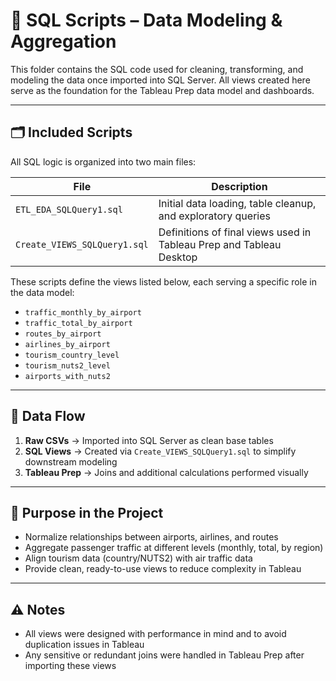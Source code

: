 # 🧾 SQL Scripts – Data Modeling & Aggregation

This folder contains the SQL code used for cleaning, transforming, and modeling the data once imported into SQL Server. All views created here serve as the foundation for the Tableau Prep data model and dashboards.

---

## 🗂️ Included Scripts

All SQL logic is organized into two main files:

| File                          | Description |
|-------------------------------|-------------|
| `ETL_EDA_SQLQuery1.sql`       | Initial data loading, table cleanup, and exploratory queries |
| `Create_VIEWS_SQLQuery1.sql`  | Definitions of final views used in Tableau Prep and Tableau Desktop |

These scripts define the views listed below, each serving a specific role in the data model:

- `traffic_monthly_by_airport`  
- `traffic_total_by_airport`  
- `routes_by_airport`  
- `airlines_by_airport`  
- `tourism_country_level`  
- `tourism_nuts2_level`  
- `airports_with_nuts2`  

---

## 🔁 Data Flow

1. **Raw CSVs** → Imported into SQL Server as clean base tables  
2. **SQL Views** → Created via `Create_VIEWS_SQLQuery1.sql` to simplify downstream modeling  
3. **Tableau Prep** → Joins and additional calculations performed visually

---

## 🧩 Purpose in the Project

- Normalize relationships between airports, airlines, and routes
- Aggregate passenger traffic at different levels (monthly, total, by region)
- Align tourism data (country/NUTS2) with air traffic data
- Provide clean, ready-to-use views to reduce complexity in Tableau

---

## ⚠️ Notes

- All views were designed with performance in mind and to avoid duplication issues in Tableau
- Any sensitive or redundant joins were handled in Tableau Prep after importing these views
